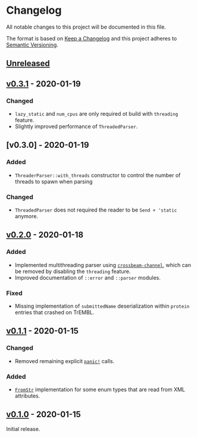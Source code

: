 # Changelog
All notable changes to this project will be documented in this file.

The format is based on [Keep a Changelog](http://keepachangelog.com/en/1.0.0/)
and this project adheres to [Semantic Versioning](http://semver.org/spec/v2.0.0.html).


## [Unreleased]

[Unreleased]: https://github.com/althonos/uniprot.rs/compare/v0.3.1...HEAD


## [v0.3.1] - 2020-01-19

### Changed
- `lazy_static` and `num_cpus` are only required ot build with `threading` feature.
- Slightly improved performance of `ThreadedParser`.

[v0.3.1]: https://github.com/althonos/uniprot.rs/compare/v0.3.0...v0.3.1


## [v0.3.0] - 2020-01-19

### Added
- `ThreaderParser::with_threads` constructor to control the number of threads
  to spawn when parsing
### Changed
- `ThreadedParser` does not required the reader to be `Send + 'static` anymore.

[v0.2.0]: https://github.com/althonos/uniprot.rs/compare/v0.2.0...v0.3.0
[`ThreadedParser::with_threads`]: https://docs.rs/uniprot/latest/uniprot/parser/struct.ThreadedParser.html#methods


## [v0.2.0] - 2020-01-18

### Added
- Implemented multithreading parser using [`crossbeam-channel`], which
  can be removed by disabling the `threading` feature.
- Improved documentation of `::error` and `::parser` modules.
### Fixed
- Missing implementation of `submittedName` deserialization within
  `protein` entries that crashed on TrEMBL.

[v0.2.0]: https://github.com/althonos/uniprot.rs/compare/v0.1.1...v0.2.0
[`crossbeam-channel`]: https://docs.rs/crossbeam-channel


## [v0.1.1] - 2020-01-15

### Changed
- Removed remaining explicit [`panic!`] calls.
### Added
- [`FromStr`] implementation for some enum types that are read from XML
  attributes.

[v0.1.1]: https://github.com/althonos/uniprot.rs/compare/v0.1.0...v0.1.1
[`panic!`]: https://doc.rust-lang.org/std/macro.panic.html
[`FromStr`]: https://doc.rust-lang.org/std/str/trait.FromStr.html


## [v0.1.0] - 2020-01-15

Initial release.

[v0.1.0]: https://github.com/althonos/uniprot.rs/compare/52e6940...v0.1.0
